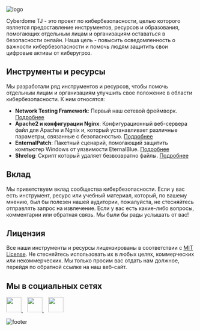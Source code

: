 ![logo](https://user-images.githubusercontent.com/109206637/218810481-1fa018ee-489e-401d-a856-0397456e3110.png)

Cyberdome TJ - это проект по кибербезопасности, целью которого является предоставление инструментов, ресурсов и образования, помогающих отдельным лицам и организациям оставаться в безопасности онлайн. Наша цель - повысить осведомленность о важности кибербезопасности и помочь людям защитить свои цифровые активы от киберугроз.

<h2>Инструменты и ресурсы</h2>

Мы разработали ряд инструментов и ресурсов, чтобы помочь отдельным лицам и организациям улучшить свое положение в области кибербезопасности. К ним относятся:

- **Network Testing Framework**: Первый наш сетевой фреймворк. <a href="https://github.com/cyberdome-tj/nt_framework ">Подробнее</a>
- **Apache2 и конфигурации Nginx**: Конфигурационный веб-сервера файл для Apache и Ngnix и, который устанавливает различные параметры, связанные с безопасностью. <a href="https://github.com/cyberdome-tj/apache-nginx-conf ">Подробнее</a>
- **EnternalPatch**: Пакетный сценарий, помогающий защитить компьютер Windows от уязвимости EternalBlue. <a href="https://github.com/cyberdome-tj/eternalpatch ">Подробнее</a>
- **Shrelog**: Скрипт который удаляет безвозвратно файлы. <a href="https://github.com/cyberdome-tj/shrelog ">Подробнее</a>

<h2>Вклад</h2>

Мы приветствуем вклад сообщества кибербезопасности. Если у вас есть инструмент, ресурс или учебный материал, который, по вашему мнению, был бы полезен нашей аудитории, пожалуйста, не стесняйтесь отправлять запрос на извлечение. Если у вас есть какие-либо вопросы, комментарии или обратная связь. Мы были бы рады услышать от вас!

<h2>Лицензия</h2>

Все наши инструменты и ресурсы лицензированы в соответствии с [MIT License](https://github.com/cyberdome-tj/LICENSE.md ). Не стесняйтесь использовать их в любых целях, коммерческих или некоммерческих. Мы только просим вас отдать нам должное, перейдя по обратной ссылке на наш веб-сайт.

<h2>Мы в социальных сетях</h2>

<p align="left">
  <a href="https://instagram.com/cyberdome.tj" target="_blank">
    <img src="https://pngfile.net/public/uploads/preview/instagram-social-media-logo-png-21594583052x76mdws4mi.png" width="40" height="40">
  </a>&nbsp;&nbsp;
  <a href="https://t.me/cyberdometj" target="_blank">
    <img src="https://cdn.iconscout.com/icon/free/png-256/telegram-9-840221.png" width="40" height="40">
  </a>&nbsp;&nbsp;
  <a href="https://github.com/cyberdome-tj" target="_blank">
    <img src="https://cdn3.iconfinder.com/data/icons/free-social-media-23/32/github_social_media_logo-512.png" width="40" height="40">
  </a>
</p>

![footer](https://user-images.githubusercontent.com/109206637/218813163-5f7325b8-90f5-4603-9d18-9cb4a716aef6.png)
